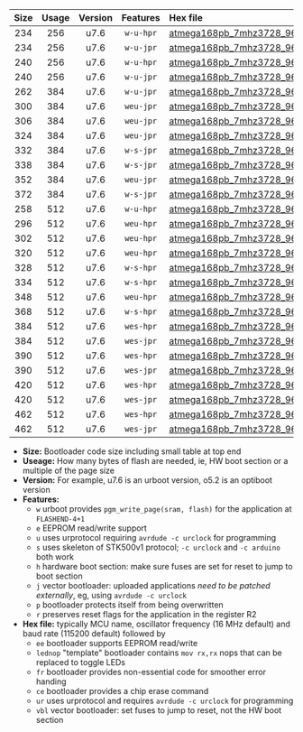 |Size|Usage|Version|Features|Hex file|
|:-:|:-:|:-:|:-:|:--|
|234|256|u7.6|`w-u-hpr`|[atmega168pb_7mhz3728_9600bps_ur.hex](https://raw.githubusercontent.com/stefanrueger/urboot/main//atmega168pb_7mhz3728_9600bps_ur.hex)|
|234|256|u7.6|`w-u-jpr`|[atmega168pb_7mhz3728_9600bps_ur_vbl.hex](https://raw.githubusercontent.com/stefanrueger/urboot/main//atmega168pb_7mhz3728_9600bps_ur_vbl.hex)|
|240|256|u7.6|`w-u-hpr`|[atmega168pb_7mhz3728_9600bps_lednop_ur.hex](https://raw.githubusercontent.com/stefanrueger/urboot/main//atmega168pb_7mhz3728_9600bps_lednop_ur.hex)|
|240|256|u7.6|`w-u-jpr`|[atmega168pb_7mhz3728_9600bps_lednop_ur_vbl.hex](https://raw.githubusercontent.com/stefanrueger/urboot/main//atmega168pb_7mhz3728_9600bps_lednop_ur_vbl.hex)|
|262|384|u7.6|`w-u-jpr`|[atmega168pb_7mhz3728_9600bps_lednop_fr_ur_vbl.hex](https://raw.githubusercontent.com/stefanrueger/urboot/main//atmega168pb_7mhz3728_9600bps_lednop_fr_ur_vbl.hex)|
|300|384|u7.6|`weu-jpr`|[atmega168pb_7mhz3728_9600bps_ee_ur_vbl.hex](https://raw.githubusercontent.com/stefanrueger/urboot/main//atmega168pb_7mhz3728_9600bps_ee_ur_vbl.hex)|
|306|384|u7.6|`weu-jpr`|[atmega168pb_7mhz3728_9600bps_ee_lednop_ur_vbl.hex](https://raw.githubusercontent.com/stefanrueger/urboot/main//atmega168pb_7mhz3728_9600bps_ee_lednop_ur_vbl.hex)|
|324|384|u7.6|`weu-jpr`|[atmega168pb_7mhz3728_9600bps_ee_lednop_fr_ur_vbl.hex](https://raw.githubusercontent.com/stefanrueger/urboot/main//atmega168pb_7mhz3728_9600bps_ee_lednop_fr_ur_vbl.hex)|
|332|384|u7.6|`w-s-jpr`|[atmega168pb_7mhz3728_9600bps_vbl.hex](https://raw.githubusercontent.com/stefanrueger/urboot/main//atmega168pb_7mhz3728_9600bps_vbl.hex)|
|338|384|u7.6|`w-s-jpr`|[atmega168pb_7mhz3728_9600bps_lednop_vbl.hex](https://raw.githubusercontent.com/stefanrueger/urboot/main//atmega168pb_7mhz3728_9600bps_lednop_vbl.hex)|
|352|384|u7.6|`weu-jpr`|[atmega168pb_7mhz3728_9600bps_ee_lednop_fr_ce_ur_vbl.hex](https://raw.githubusercontent.com/stefanrueger/urboot/main//atmega168pb_7mhz3728_9600bps_ee_lednop_fr_ce_ur_vbl.hex)|
|372|384|u7.6|`w-s-jpr`|[atmega168pb_7mhz3728_9600bps_lednop_fr_vbl.hex](https://raw.githubusercontent.com/stefanrueger/urboot/main//atmega168pb_7mhz3728_9600bps_lednop_fr_vbl.hex)|
|258|512|u7.6|`w-u-hpr`|[atmega168pb_7mhz3728_9600bps_lednop_fr_ur.hex](https://raw.githubusercontent.com/stefanrueger/urboot/main//atmega168pb_7mhz3728_9600bps_lednop_fr_ur.hex)|
|296|512|u7.6|`weu-hpr`|[atmega168pb_7mhz3728_9600bps_ee_ur.hex](https://raw.githubusercontent.com/stefanrueger/urboot/main//atmega168pb_7mhz3728_9600bps_ee_ur.hex)|
|302|512|u7.6|`weu-hpr`|[atmega168pb_7mhz3728_9600bps_ee_lednop_ur.hex](https://raw.githubusercontent.com/stefanrueger/urboot/main//atmega168pb_7mhz3728_9600bps_ee_lednop_ur.hex)|
|320|512|u7.6|`weu-hpr`|[atmega168pb_7mhz3728_9600bps_ee_lednop_fr_ur.hex](https://raw.githubusercontent.com/stefanrueger/urboot/main//atmega168pb_7mhz3728_9600bps_ee_lednop_fr_ur.hex)|
|328|512|u7.6|`w-s-hpr`|[atmega168pb_7mhz3728_9600bps.hex](https://raw.githubusercontent.com/stefanrueger/urboot/main//atmega168pb_7mhz3728_9600bps.hex)|
|334|512|u7.6|`w-s-hpr`|[atmega168pb_7mhz3728_9600bps_lednop.hex](https://raw.githubusercontent.com/stefanrueger/urboot/main//atmega168pb_7mhz3728_9600bps_lednop.hex)|
|348|512|u7.6|`weu-hpr`|[atmega168pb_7mhz3728_9600bps_ee_lednop_fr_ce_ur.hex](https://raw.githubusercontent.com/stefanrueger/urboot/main//atmega168pb_7mhz3728_9600bps_ee_lednop_fr_ce_ur.hex)|
|368|512|u7.6|`w-s-hpr`|[atmega168pb_7mhz3728_9600bps_lednop_fr.hex](https://raw.githubusercontent.com/stefanrueger/urboot/main//atmega168pb_7mhz3728_9600bps_lednop_fr.hex)|
|384|512|u7.6|`wes-hpr`|[atmega168pb_7mhz3728_9600bps_ee.hex](https://raw.githubusercontent.com/stefanrueger/urboot/main//atmega168pb_7mhz3728_9600bps_ee.hex)|
|384|512|u7.6|`wes-jpr`|[atmega168pb_7mhz3728_9600bps_ee_vbl.hex](https://raw.githubusercontent.com/stefanrueger/urboot/main//atmega168pb_7mhz3728_9600bps_ee_vbl.hex)|
|390|512|u7.6|`wes-hpr`|[atmega168pb_7mhz3728_9600bps_ee_lednop.hex](https://raw.githubusercontent.com/stefanrueger/urboot/main//atmega168pb_7mhz3728_9600bps_ee_lednop.hex)|
|390|512|u7.6|`wes-jpr`|[atmega168pb_7mhz3728_9600bps_ee_lednop_vbl.hex](https://raw.githubusercontent.com/stefanrueger/urboot/main//atmega168pb_7mhz3728_9600bps_ee_lednop_vbl.hex)|
|420|512|u7.6|`wes-hpr`|[atmega168pb_7mhz3728_9600bps_ee_lednop_fr.hex](https://raw.githubusercontent.com/stefanrueger/urboot/main//atmega168pb_7mhz3728_9600bps_ee_lednop_fr.hex)|
|420|512|u7.6|`wes-jpr`|[atmega168pb_7mhz3728_9600bps_ee_lednop_fr_vbl.hex](https://raw.githubusercontent.com/stefanrueger/urboot/main//atmega168pb_7mhz3728_9600bps_ee_lednop_fr_vbl.hex)|
|462|512|u7.6|`wes-hpr`|[atmega168pb_7mhz3728_9600bps_ee_lednop_fr_ce.hex](https://raw.githubusercontent.com/stefanrueger/urboot/main//atmega168pb_7mhz3728_9600bps_ee_lednop_fr_ce.hex)|
|462|512|u7.6|`wes-jpr`|[atmega168pb_7mhz3728_9600bps_ee_lednop_fr_ce_vbl.hex](https://raw.githubusercontent.com/stefanrueger/urboot/main//atmega168pb_7mhz3728_9600bps_ee_lednop_fr_ce_vbl.hex)|

- **Size:** Bootloader code size including small table at top end
- **Useage:** How many bytes of flash are needed, ie, HW boot section or a multiple of the page size
- **Version:** For example, u7.6 is an urboot version, o5.2 is an optiboot version
- **Features:**
  + `w` urboot provides `pgm_write_page(sram, flash)` for the application at `FLASHEND-4+1`
  + `e` EEPROM read/write support
  + `u` uses urprotocol requiring `avrdude -c urclock` for programming
  + `s` uses skeleton of STK500v1 protocol; `-c urclock` and `-c arduino` both work
  + `h` hardware boot section: make sure fuses are set for reset to jump to boot section
  + `j` vector bootloader: uploaded applications *need to be patched externally*, eg, using `avrdude -c urclock`
  + `p` bootloader protects itself from being overwritten
  + `r` preserves reset flags for the application in the register R2
- **Hex file:** typically MCU name, oscillator frequency (16 MHz default) and baud rate (115200 default) followed by
  + `ee` bootloader supports EEPROM read/write
  + `lednop` "template" bootloader contains `mov rx,rx` nops that can be replaced to toggle LEDs
  + `fr` bootloader provides non-essential code for smoother error handing
  + `ce` bootloader provides a chip erase command
  + `ur` uses urprotocol and requires `avrdude -c urclock` for programming
  + `vbl` vector bootloader: set fuses to jump to reset, not the HW boot section
